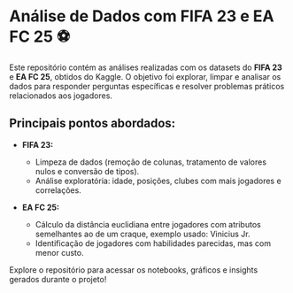 # Análise de Dados com FIFA 23 e EA FC 25 ⚽ 

Este repositório contém as análises realizadas com os datasets do **FIFA 23** e **EA FC 25**, obtidos do Kaggle. O objetivo foi explorar, limpar e analisar os dados para responder perguntas específicas e resolver problemas práticos relacionados aos jogadores.  

## Principais pontos abordados:  
- **FIFA 23:**  
  - Limpeza de dados (remoção de colunas, tratamento de valores nulos e conversão de tipos).  
  - Análise exploratória: idade, posições, clubes com mais jogadores e correlações.  

- **EA FC 25:**  
  - Cálculo da distância euclidiana entre jogadores com atributos semelhantes ao de um craque, exemplo usado: Vinicius Jr.  
  - Identificação de jogadores com habilidades parecidas, mas com menor custo.  

Explore o repositório para acessar os notebooks, gráficos e insights gerados durante o projeto!  
